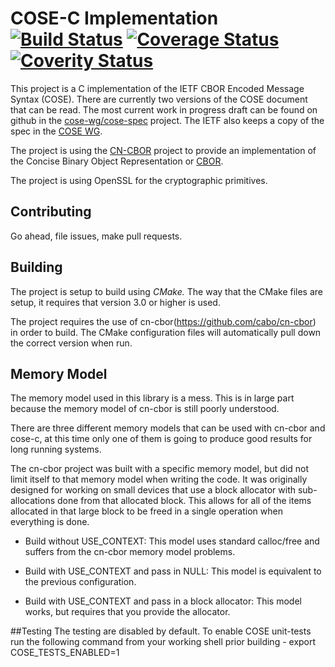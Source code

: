 
# COSE-C Implementation [![Build Status](https://travis-ci.org/cose-wg/COSE-C.svg?branch=master)](https://travis-ci.org/cose-wg/COSE-C) [![Coverage Status](https://coveralls.io/repos/cose-wg/COSE-C/badge.svg?branch=master&service=github)](https://coveralls.io/github/cose-wg/COSE-C?branch=master) [![Coverity Status](https://scan.coverity.com/projects/7542/badge.svg)](https://scan.coverity.com/projects/jimsch-cose-c)

This project is a C implementation of the IETF CBOR Encoded Message Syntax (COSE).
There are currently two versions of the COSE document that can be read.
The most current work in progress draft can be found on github in the [cose-wg/cose-spec](https://cose-wg.github.io/cose-spec/) project.
The IETF also keeps a copy of the spec in the [COSE WG](https://tools.ietf.org/html/draft-ietf-cose-msg).

The project is using the [CN-CBOR](https://github.com/cabo/cn-cbor) project to provide an implementation of the Concise Binary Object Representation or [CBOR](https://datatracker.ietf.org/doc/rfc7049/).

The project is using OpenSSL for the cryptographic primitives.

## Contributing

Go ahead, file issues, make pull requests.

## Building

The project is setup to build using *CMake.*  The way that the CMake files are setup, it requires that version 3.0 or higher is used.

The project requires the use of cn-cbor(https://github.com/cabo/cn-cbor) in order to build.  The CMake configuration files will automatically pull down the correct version when run.

## Memory Model

The memory model used in this library is a mess.  This is in large part because the memory model of cn-cbor is still poorly understood.

There are three different memory models that can be used with cn-cbor and cose-c, at this time only one of them is going to produce good results for long running systems.

The cn-cbor project was built with a specific memory model, but did not limit itself to that memory model when writing the code.
It was originally designed for working on small devices that use a block allocator with sub-allocations done from that allocated block.
This allows for all of the items allocated in that large block to be freed in a single operation when everything is done.

* Build without USE_CONTEXT: This model uses standard calloc/free and suffers from the cn-cbor memory model problems.

* Build with USE_CONTEXT and pass in NULL:  This model is equivalent to the previous configuration.

* Build with USE_CONTEXT and pass in a block allocator:  This model works, but requires that you provide the allocator.

##Testing
The testing are disabled by default.
To enable COSE unit-tests run the following command from your working shell prior building -
export COSE_TESTS_ENABLED=1
